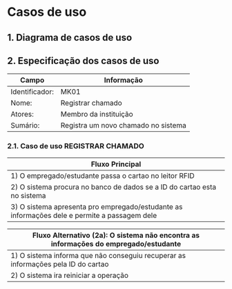 # Casos de uso

## 1. Diagrama de casos de uso




## 2. Especificação dos casos de uso

| Campo          | Informação        |
|---|---|
| Identificador: | MK01              |
| Nome:          | Registrar chamado |
| Atores:        | Membro da instituição |
| Sumário:       | Registra um novo chamado no sistema |

### 2.1. Caso de uso **REGISTRAR CHAMADO**

| Fluxo Principal |
|---|
| 1) O empregado/estudante passa o cartao no leitor RFID |
| 2) O sistema procura no banco de dados se a ID do cartao esta no sistema                   |
| 3) O sistema apresenta pro empregado/estudante as informações dele e permite a passagem dele |

| Fluxo Alternativo (2a): O sistema não encontra as informações do empregado/estudante |
|---|
| 1) O sistema informa que não conseguiu recuperar as informações pela ID do cartao |
| 2) O sistema ira reiniciar a operação | 




